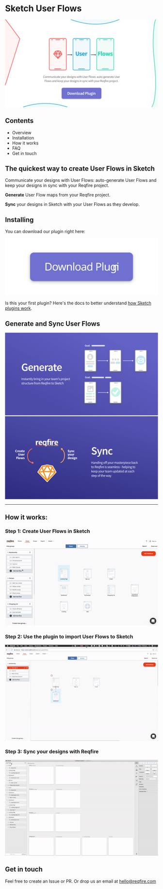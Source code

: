 # Sketch User Flows
<a href="https://github.com/reqfire/sketch-user-flows/archive/master.zip">
  <img src="./images/Sketch-User-Flows-Logo-Button.png" alt="Download Sketch User Flows: auto-generate User Flows and keep your designs in sync with your Reqfire project"/>
</a>

## Contents
* Overview 
* Installation 
* How it works 
* FAQ 
* Get in touch

## The quickest way to create User Flows in Sketch

Communicate your designs with User Flows: auto-generate User Flows and keep your designs in sync with your Reqfire project.

**Generate** User Flow maps from your Reqfire project. 

**Sync** your designs in Sketch with your User Flows as they develop.



## Installing
You can download our plugin right here:

<a href="https://github.com/reqfire/sketch-user-flows/archive/master.zip">
  <img src="./images/download-plugin-button.svg" alt="Download Sketch User Flows: auto-generate User Flows and keep your designs in sync with your Reqfire project"/>
</a>

Is this your first plugin? Here's the docs to better understand [how Sketch plugins work](https://www.sketchapp.com/docs/plugins/). 

## Generate and Sync User Flows
<img src="./images/generate-feature.png" alt="Generate a User Flow map in Sketch from a Reqfire project"/>
<img src="./images/sync-feature.png" alt="Sync Artboard designs in Sketch from a Reqfire project"/>

---

## How it works: 

### Step 1: Create User Flows in Sketch
<img src="./images/step-one-video.gif" alt="Creating user flows in sketch"/>

### Step 2: Use the plugin to import User Flows to Sketch
<img src="./images/step-two-video.gif" alt="Import user flows"/>

### Step 3: Sync your designs with Reqfire
<img src="./images/step-three-video.gif" alt="Sync designs with Reqfire"/>


## Get in touch

Feel free to create an Issue or PR. Or drop us an email at [hello@reqfire.com](mailto:hello@reqfire.com)
